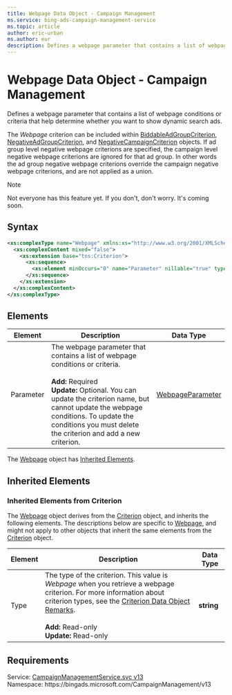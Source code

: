```yaml
---
title: Webpage Data Object - Campaign Management
ms.service: bing-ads-campaign-management-service
ms.topic: article
author: eric-urban
ms.author: eur
description: Defines a webpage parameter that contains a list of webpage conditions or criteria that help determine whether you want to show dynamic search ads.
---
```

# Webpage Data Object - Campaign Management
Defines a webpage parameter that contains a list of webpage conditions or criteria that help determine whether you want to show dynamic search ads.

The *Webpage* criterion can be included within [BiddableAdGroupCriterion](biddableadgroupcriterion.md), [NegativeAdGroupCriterion](negativeadgroupcriterion.md), and [NegativeCampaignCriterion](negativecampaigncriterion.md) objects. If ad group level negative webpage criterions are specified, the campaign level negative webpage criterions are ignored for that ad group. In other words the ad group negative webpage criterions override the campaign negative webpage criterions, and are not applied as a union.   

> [!NOTE]
> Not everyone has this feature yet. If you don't, don't worry. It's coming soon.

## Syntax
```xml
<xs:complexType name="Webpage" xmlns:xs="http://www.w3.org/2001/XMLSchema">
  <xs:complexContent mixed="false">
    <xs:extension base="tns:Criterion">
      <xs:sequence>
        <xs:element minOccurs="0" name="Parameter" nillable="true" type="tns:WebpageParameter" />
      </xs:sequence>
    </xs:extension>
  </xs:complexContent>
</xs:complexType>
```

## <a name="elements"></a>Elements

|Element|Description|Data Type|
|-----------|---------------|-------------|
|<a name="parameter"></a>Parameter|The webpage parameter that contains a list of webpage conditions or criteria.<br/><br/>**Add:** Required<br/>**Update:** Optional. You can update the criterion name, but cannot update the webpage conditions. To update the conditions you must delete the criterion and add a new criterion.|[WebpageParameter](webpageparameter.md)|

The [Webpage](webpage.md) object has [Inherited Elements](#inheritedelements).

## <a name="inheritedelements"></a>Inherited Elements

### <a name="inheritedelementscriterion"></a>Inherited Elements from Criterion
The [Webpage](webpage.md) object derives from the [Criterion](criterion.md) object, and inherits the following elements. The descriptions below are specific to [Webpage](webpage.md), and might not apply to other objects that inherit the same elements from the [Criterion](criterion.md) object.  

|Element|Description|Data Type|
|-----------|---------------|-------------|
|<a name="type"></a>Type|The type of the criterion. This value is *Webpage* when you retrieve a webpage criterion. For more information about criterion types, see the [Criterion Data Object Remarks](criterion.md#remarks).<br/><br/>**Add:** Read-only<br/>**Update:** Read-only|**string**|

## Requirements
Service: [CampaignManagementService.svc v13](https://campaign.api.bingads.microsoft.com/Api/Advertiser/CampaignManagement/v13/CampaignManagementService.svc)  
Namespace: https\://bingads.microsoft.com/CampaignManagement/v13  

